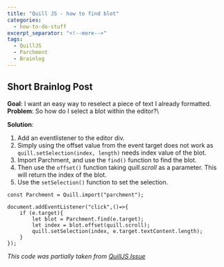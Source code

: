 ```yaml
---
title: "Quill JS - how to find blot"
categories:
  - how-to-do-stuff
excerpt_separator: "<!--more-->"
tags:
  - QuillJS
  - Parchment
  - Brainlog
---
```


## Short Brainlog Post

**Goal**: I want an easy way to reselect a piece of text I already formatted.\
**Problem**: So how do I select a blot within the editor?\

**Solution**:

1. Add an eventlistener to the editor div.
2. Simply using the offset value from the event target does not work as `quill.setSelection(index, length)` needs index value of the blot.
3. Import Parchment, and use the `find()` function to find the blot.
4. Then use the `offset()` function taking _quill.scroll_ as a parameter. This will return the index of the blot.
5. Use the `setSelection()` function to set the selection.

```{js}
const Parchment = Quill.import("parchment");

document.addEventListener("click",()=>{
    if (e.target){
        let blot = Parchment.find(e.target);
        let index = blot.offset(quill.scroll);
        quill.setSelection(index, e.target.textContent.length);
    }
});

```

_This code was partially taken from [QuillJS Issue](https://github.com/quilljs/quill/issues/1115)_

